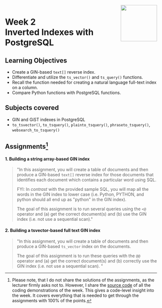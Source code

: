 <a href="../">
  <img src="/img/JSON_and_Natural_Language_Processing_in_PostgreSQL_logo.avif" width="120" align="right">
</a>

# Week 2 <br> Inverted Indexes with PostgreSQL

## Learning Objectives
- Create a GIN-based `text[]` reverse index.
- Differentiate and utilize the `ts_vector()` and `ts_query()` functions.
- Recall the function needed for creating a natural language full-text index on a column.
- Compare Python functions with PostgreSQL functions.

## Subjects covered
- GIN and GiST indexes in PostgreSQL
- `to_tsvector()`, `to_tsquery()`, `plainto_tsquery()`, `phraseto_tsquery()`, `websearch_to_tsquery()`

## Assignments[^1]
#### 1. Building a string array-based GIN index
>"In this assignment, you will create a table of documents and then produce a GIN-based `text[]` reverse index for those documents that identifies each document which contains a particular word using SQL. 
>
>FYI: In _contrast_ with the provided sample SQL, you will map all the words in the GIN index to lower case (i.e. Python, PYTHON, and python should all end up as "python" in the GIN index). 
>
>The goal of this assignment is to run several queries using the `<@` operator and (a) get the correct document(s) and (b) use the GIN index (i.e. not use a sequential scan)."

#### 2. Building a tsvector-based full text GIN index

> "In this assignment, you will create a table of documents and then produce a GIN-based `ts_vector` index on the documents. 
> 
> The goal of this assignment is to run these queries with the `@@` operator and (a) get the correct document(s) and (b) correctly use the GIN index (i.e. not use a sequential scan). "

[^1]:Please note, that I do not share the solutions of the assignments, as the lecturer firmly asks not to. However, I share the [source code](./demos.sql) of all the coding demonstrations of the week. This gives a code-level insight into the week. It covers everything that is needed to get through the assignments with 100% of the points.

